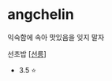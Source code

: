 # angchelin
익숙함에 속아 맛있음을 잊지 말자

선초밥 [[선릉](http://map.naver.com/?mapmode=0&lng=c56153363081d246108bb9f6e9724f01&pinId=38275694&lat=2bb9840b83006ad6198940ff8e20c172&dlevel=11&enc=b64&pinType=site)]
- 3.5 ⭐️
